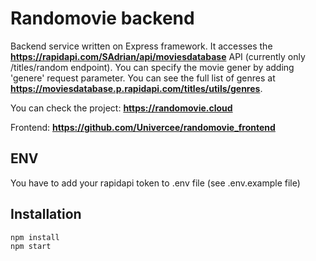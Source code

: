 # Randomovie backend
Backend service written on Express framework. It accesses the **https://rapidapi.com/SAdrian/api/moviesdatabase** API (currently only /titles/random endpoint). You can specify the movie gener by adding 'genere' request parameter. You can see the full list of genres at **https://moviesdatabase.p.rapidapi.com/titles/utils/genres**.

You can check the project: **https://randomovie.cloud**

Frontend: **https://github.com/Univercee/randomovie_frontend**

## ENV
You have to add your rapidapi token to .env file (see .env.example file)

## Installation
```
npm install
npm start
```





